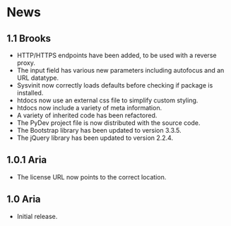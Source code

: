 News
====

1.1 Brooks
----------

 * HTTP/HTTPS endpoints have been added, to be used with a reverse
   proxy.
 * The input field has various new parameters including autofocus and
   an URL datatype.
 * Sysvinit now correctly loads defaults before checking if package is
   installed.
 * htdocs now use an external css file to simplify custom styling.
 * htdocs now include a variety of meta information.
 * A variety of inherited code has been refactored.
 * The PyDev project file is now distributed with the source code.
 * The Bootstrap library has been updated to version 3.3.5.
 * The jQuery library has been updated to version 2.2.4.

1.0.1 Aria
----------

 * The license URL now points to the correct location.

1.0 Aria
--------

 * Initial release.